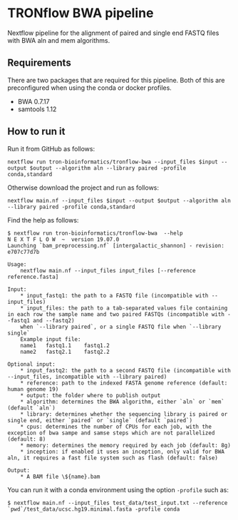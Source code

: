 # TRONflow BWA pipeline

Nextflow pipeline for the alignment of paired and single end FASTQ files with BWA aln and mem algorithms.

## Requirements

There are two packages that are required for this pipeline. Both of this are preconfigured when using the conda or docker profiles.

- BWA 0.7.17
- samtools 1.12


## How to run it

Run it from GitHub as follows:
```
nextflow run tron-bioinformatics/tronflow-bwa --input_files $input --output $output --algorithm aln --library paired -profile conda,standard
```

Otherwise download the project and run as follows:
```
nextflow main.nf --input_files $input --output $output --algorithm aln --library paired -profile conda,standard
```

Find the help as follows:
```
$ nextflow run tron-bioinformatics/tronflow-bwa  --help
N E X T F L O W  ~  version 19.07.0
Launching `bam_preprocessing.nf` [intergalactic_shannon] - revision: e707c77d7b

Usage:
    nextflow main.nf --input_files input_files [--reference reference.fasta]

Input:
    * input_fastq1: the path to a FASTQ file (incompatible with --input_files)
    * input_files: the path to a tab-separated values file containing in each row the sample name and two paired FASTQs (incompatible with --fastq1 and --fastq2)
    when `--library paired`, or a single FASTQ file when `--library single`
    Example input file:
    name1	fastq1.1	fastq1.2
    name2	fastq2.1	fastq2.2

Optional input:
    * input_fastq2: the path to a second FASTQ file (incompatible with --input_files, incompatible with --library paired)
    * reference: path to the indexed FASTA genome reference (default: human genome 19)
    * output: the folder where to publish output
    * algorithm: determines the BWA algorithm, either `aln` or `mem` (default `aln`)
    * library: determines whether the sequencing library is paired or single end, either `paired` or `single` (default `paired`)
    * cpus: determines the number of CPUs for each job, with the exception of bwa sampe and samse steps which are not parallelized (default: 8)
    * memory: determines the memory required by each job (default: 8g)
    * inception: if enabled it uses an inception, only valid for BWA aln, it requires a fast file system such as flash (default: false)

Output:
    * A BAM file \${name}.bam
```

You can run it with a conda environment using the option `-profile` such as:
```
$ nextflow main.nf --input_files test_data/test_input.txt --reference `pwd`/test_data/ucsc.hg19.minimal.fasta -profile conda
```
